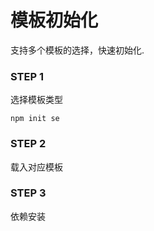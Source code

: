 # 模板初始化

支持多个模板的选择，快速初始化.

### STEP 1

选择模板类型

```
npm init se
```

### STEP 2

载入对应模板

### STEP 3

依赖安装